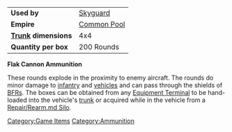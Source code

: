|                                             |                                          |
| ------------------------------------------- | ---------------------------------------- |
| **Used by**                                 | [Skyguard](Skyguard.md "wikilink")       |
| **Empire**                                  | [Common Pool](Common_Pool.md "wikilink") |
| **[Trunk](Trunk.md "wikilink") dimensions** | 4x4                                      |
| **Quantity per box**                        | 200 Rounds                               |

**Flak Cannon Ammunition**

These rounds explode in the proximity to enemy aircraft. The rounds do
minor damage to [infantry](infantry.md "wikilink") and
[vehicles](vehicle.md "wikilink") and can pass through the shields of
[BFRs](BFR.md "wikilink"). The boxes can be obtained from any [Equipment
Terminal](Equipment_Terminal.md "wikilink") to be hand-loaded into the
vehicle's [trunk](trunk.md "wikilink") or acquired while in the vehicle
from a [Repair/Rearm.md Silo](Repair/Rearm_Silo.md "wikilink").

[Category:Game Items](Category:Game_Items.md "wikilink")
[Category:Ammunition](Category:Ammunition.md "wikilink")
